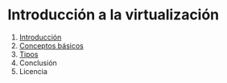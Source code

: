 # Introducción a la virtualización

1. [Introducción](1.md)
2. [Conceptos básicos](2.md)
3. [Tipos](3.md)
4. Conclusión
5. Licencia
